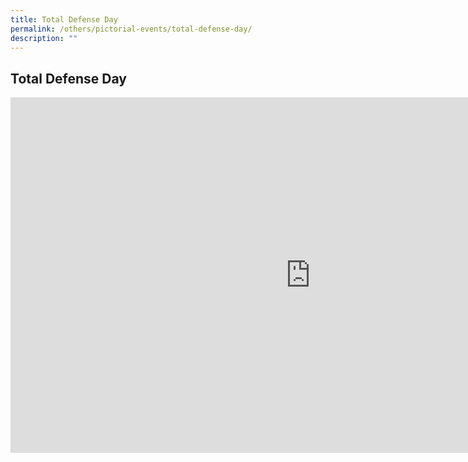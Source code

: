 ```yaml
---
title: Total Defense Day
permalink: /others/pictorial-events/total-defense-day/
description: ""
---
```

## Total Defense Day


<iframe allowfullscreen="true" height="569" width="960" frameborder="0" src="https://docs.google.com/presentation/d/e/2PACX-1vQN68J_r72VGjihGI6SBdB4hpCoT-cLnX6SUIb1iFUi-RJqiGIbH-xuk8C9faiGi4uyl2qymggQrWNO/embed?start=true&amp;loop=true&amp;delayms=3000"></iframe>